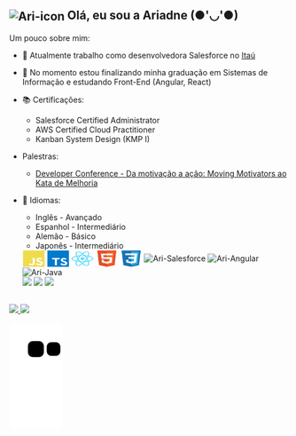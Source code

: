 ##   <img align="center" alt="Ari-icon" height="120" width="80" src="https://media.discordapp.net/attachments/1030949873345904732/1030951404434636870/IMG_6733_1.jpeg?width=336&height=473" /> Olá, eu sou a Ariadne (●'◡'●)

Um pouco sobre mim:

- 🔭 Atualmente trabalho como desenvolvedora Salesforce no [Itaú](https://www.itau.com.br/)
- 🌱 No momento estou finalizando minha graduação em Sistemas de Informação e estudando Front-End (Angular, React)
- 📚 Certificações: 
  - Salesforce Certified Administrator
  - AWS Certified Cloud Practitioner
  - Kanban System Design (KMP I)
- Palestras:
    - [Developer Conference - Da motivação a ação: Moving Motivators ao Kata de Melhoria](https://thedevconf.com/palestrante/ariadne-guimaraes-andrade)
- 📑 Idiomas:
  - Inglês - Avançado  
  - Espanhol - Intermediário
  - Alemão - Básico
  - Japonês - Intermediário
  
  <div style="display: inline_block">
  <img align="center" alt="Ari-Js" height="30" width="40" src="https://raw.githubusercontent.com/devicons/devicon/master/icons/javascript/javascript-plain.svg">
  <img align="center" alt="Ari-Ts" height="30" width="40" src="https://raw.githubusercontent.com/devicons/devicon/master/icons/typescript/typescript-plain.svg">
  <img align="center" alt="Ari-React" height="30" width="40" src="https://raw.githubusercontent.com/devicons/devicon/master/icons/react/react-original.svg">
  <img align="center" alt="Ari-HTML" height="30" width="40" src="https://raw.githubusercontent.com/devicons/devicon/master/icons/html5/html5-original.svg">
  <img align="center" alt="Ari-CSS" height="30" width="40" src="https://raw.githubusercontent.com/devicons/devicon/master/icons/css3/css3-original.svg">
  <img align="center" alt="Ari-Salesforce" height="60" width="50" src="https://cdn.jsdelivr.net/gh/devicons/devicon/icons/salesforce/salesforce-original.svg">
  <img align="center" alt="Ari-Angular" height="30" width="40" src="https://cdn.jsdelivr.net/gh/devicons/devicon/icons/angularjs/angularjs-original.svg">
  <img align="center" alt="Ari-Java" height="40" width="40" src="https://cdn.jsdelivr.net/gh/devicons/devicon/icons/java/java-original-wordmark.svg" />
  
  <div style="display: inline_block">
  <a href = "mailto:ariliguima@gmail.com"><img src="https://img.shields.io/badge/-Gmail-%23333?style=for-the-badge&logo=gmail&logoColor=white" target="_blank"></a>
  <a href="https://www.linkedin.com/in/ariadneguimaraes/" target="_blank"><img src="https://img.shields.io/badge/-LinkedIn-%230077B5?style=for-the-badge&logo=linkedin&logoColor=white" target="_blank"></a>
  <a href = "https://trailblazer.me/id/aandrade25"><img src="https://img.shields.io/badge/Trailblazer-0081CB?style=for-the-badge&logo=material-ui&logoColor=white" target="_blank"></a>
</div>
  
</div>

##
 

<div align="left">
  <a href="https://github.com/Ariadne20">
  <img height="180em" src="https://github-readme-stats.vercel.app/api?username=Ariadne20&show_icons=true&theme=cobalt&include_all_commits=true&count_private=true"/>
  <img height="180em" src="https://github-readme-stats.vercel.app/api/top-langs/?username=Ariadne20&layout=compact&langs_count=5&theme=cobalt"/>
</div>
 
  ![snake-gif](https://github.com/Ariadne20/Ariadne20/blob/output/github-contribution-grid-snake.svg)
  
 
